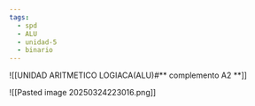 ```yaml
---
tags:
  - spd
  - ALU
  - unidad-5
  - binario
---
```

![[UNIDAD ARITMETICO LOGIACA(ALU)#** complemento A2 **]]

![[Pasted image 20250324223016.png]]